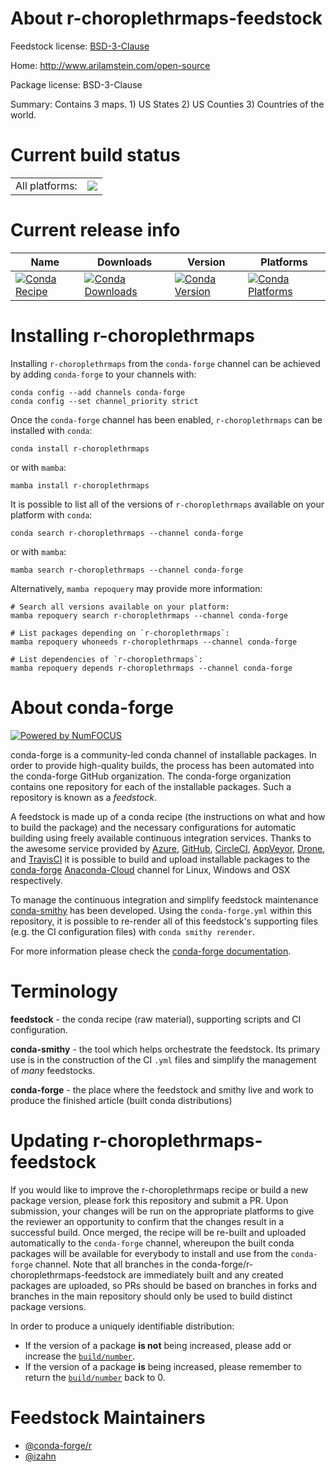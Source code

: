 About r-choroplethrmaps-feedstock
=================================

Feedstock license: [BSD-3-Clause](https://github.com/conda-forge/r-choroplethrmaps-feedstock/blob/main/LICENSE.txt)

Home: http://www.arilamstein.com/open-source

Package license: BSD-3-Clause

Summary: Contains 3 maps. 1) US States 2) US Counties 3) Countries of the world.

Current build status
====================


<table><tr><td>All platforms:</td>
    <td>
      <a href="https://dev.azure.com/conda-forge/feedstock-builds/_build/latest?definitionId=13575&branchName=main">
        <img src="https://dev.azure.com/conda-forge/feedstock-builds/_apis/build/status/r-choroplethrmaps-feedstock?branchName=main">
      </a>
    </td>
  </tr>
</table>

Current release info
====================

| Name | Downloads | Version | Platforms |
| --- | --- | --- | --- |
| [![Conda Recipe](https://img.shields.io/badge/recipe-r--choroplethrmaps-green.svg)](https://anaconda.org/conda-forge/r-choroplethrmaps) | [![Conda Downloads](https://img.shields.io/conda/dn/conda-forge/r-choroplethrmaps.svg)](https://anaconda.org/conda-forge/r-choroplethrmaps) | [![Conda Version](https://img.shields.io/conda/vn/conda-forge/r-choroplethrmaps.svg)](https://anaconda.org/conda-forge/r-choroplethrmaps) | [![Conda Platforms](https://img.shields.io/conda/pn/conda-forge/r-choroplethrmaps.svg)](https://anaconda.org/conda-forge/r-choroplethrmaps) |

Installing r-choroplethrmaps
============================

Installing `r-choroplethrmaps` from the `conda-forge` channel can be achieved by adding `conda-forge` to your channels with:

```
conda config --add channels conda-forge
conda config --set channel_priority strict
```

Once the `conda-forge` channel has been enabled, `r-choroplethrmaps` can be installed with `conda`:

```
conda install r-choroplethrmaps
```

or with `mamba`:

```
mamba install r-choroplethrmaps
```

It is possible to list all of the versions of `r-choroplethrmaps` available on your platform with `conda`:

```
conda search r-choroplethrmaps --channel conda-forge
```

or with `mamba`:

```
mamba search r-choroplethrmaps --channel conda-forge
```

Alternatively, `mamba repoquery` may provide more information:

```
# Search all versions available on your platform:
mamba repoquery search r-choroplethrmaps --channel conda-forge

# List packages depending on `r-choroplethrmaps`:
mamba repoquery whoneeds r-choroplethrmaps --channel conda-forge

# List dependencies of `r-choroplethrmaps`:
mamba repoquery depends r-choroplethrmaps --channel conda-forge
```


About conda-forge
=================

[![Powered by
NumFOCUS](https://img.shields.io/badge/powered%20by-NumFOCUS-orange.svg?style=flat&colorA=E1523D&colorB=007D8A)](https://numfocus.org)

conda-forge is a community-led conda channel of installable packages.
In order to provide high-quality builds, the process has been automated into the
conda-forge GitHub organization. The conda-forge organization contains one repository
for each of the installable packages. Such a repository is known as a *feedstock*.

A feedstock is made up of a conda recipe (the instructions on what and how to build
the package) and the necessary configurations for automatic building using freely
available continuous integration services. Thanks to the awesome service provided by
[Azure](https://azure.microsoft.com/en-us/services/devops/), [GitHub](https://github.com/),
[CircleCI](https://circleci.com/), [AppVeyor](https://www.appveyor.com/),
[Drone](https://cloud.drone.io/welcome), and [TravisCI](https://travis-ci.com/)
it is possible to build and upload installable packages to the
[conda-forge](https://anaconda.org/conda-forge) [Anaconda-Cloud](https://anaconda.org/)
channel for Linux, Windows and OSX respectively.

To manage the continuous integration and simplify feedstock maintenance
[conda-smithy](https://github.com/conda-forge/conda-smithy) has been developed.
Using the ``conda-forge.yml`` within this repository, it is possible to re-render all of
this feedstock's supporting files (e.g. the CI configuration files) with ``conda smithy rerender``.

For more information please check the [conda-forge documentation](https://conda-forge.org/docs/).

Terminology
===========

**feedstock** - the conda recipe (raw material), supporting scripts and CI configuration.

**conda-smithy** - the tool which helps orchestrate the feedstock.
                   Its primary use is in the construction of the CI ``.yml`` files
                   and simplify the management of *many* feedstocks.

**conda-forge** - the place where the feedstock and smithy live and work to
                  produce the finished article (built conda distributions)


Updating r-choroplethrmaps-feedstock
====================================

If you would like to improve the r-choroplethrmaps recipe or build a new
package version, please fork this repository and submit a PR. Upon submission,
your changes will be run on the appropriate platforms to give the reviewer an
opportunity to confirm that the changes result in a successful build. Once
merged, the recipe will be re-built and uploaded automatically to the
`conda-forge` channel, whereupon the built conda packages will be available for
everybody to install and use from the `conda-forge` channel.
Note that all branches in the conda-forge/r-choroplethrmaps-feedstock are
immediately built and any created packages are uploaded, so PRs should be based
on branches in forks and branches in the main repository should only be used to
build distinct package versions.

In order to produce a uniquely identifiable distribution:
 * If the version of a package **is not** being increased, please add or increase
   the [``build/number``](https://docs.conda.io/projects/conda-build/en/latest/resources/define-metadata.html#build-number-and-string).
 * If the version of a package **is** being increased, please remember to return
   the [``build/number``](https://docs.conda.io/projects/conda-build/en/latest/resources/define-metadata.html#build-number-and-string)
   back to 0.

Feedstock Maintainers
=====================

* [@conda-forge/r](https://github.com/conda-forge/r/)
* [@izahn](https://github.com/izahn/)

